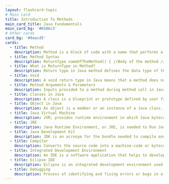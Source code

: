 ```yaml
---
layout: flashcard-topic
# Main card
title: Introduction To Methods
main_card_title: Java Fundamentals
main_card_bg: '#6586c3'
# Other cards
card_bg: '#9aacd5'
cards:
  - title: Method
    description: Method is a block of code with a name that performs a specific task and can be called multiple times.
  - title: Method Syntax
    description: ReturnType nameOfTheMethod() { //Body of the method //What do we want to do in the method? }
  - title: What is ReturnType in Method?
    description: Return type in Java method defines the data type of the value returned by the method.
  - title: Void
    description: A void return type in Java means that a method does not return any value.
  - title: Method Arguments & Parameters
    description: Inputs provided to a method during method call in Java programming.
  - title: Classes in Java
    description: A class is a blueprint or prototype defined by user from which objects are created.
  - title: Object in Java
    description: An object is a member or an instance of a Java class. Each object has an identity, a behavior and a state.
  - title: Java Virtual Machine
    description: JVM, provides runtime environment in which Java bytecode can be loaded, verifies, and executed
  - title: JRE
    description: Java Runtime Environment, or JRE, is needed to Run Java Programs. JRE = JVM + Libraries + Other Components.
  - title: Java Development Kit
    description: JDK is an acronym for the bundle needed to compile and run your Java program. JDK = JRE + Compilers + Debuggers. 
  - title: Compiler
    description: Converts the source code into a machine-code or bytecode code, and that is then executed.
  - title: Integrated Development Environment
    description: An IDE is a software application that helps to develop software code efficiently.
  - title: Eclipse IDE
    description: Eclipse is an integrated development environment used by programmers to develop software.
  - title: Debugging
    description: Process of identifying and fixing errors or bugs in a Java program.
---
```

